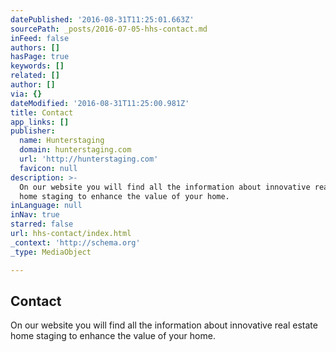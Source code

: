 ```yaml
---
datePublished: '2016-08-31T11:25:01.663Z'
sourcePath: _posts/2016-07-05-hhs-contact.md
inFeed: false
authors: []
hasPage: true
keywords: []
related: []
author: []
via: {}
dateModified: '2016-08-31T11:25:00.981Z'
title: Contact
app_links: []
publisher:
  name: Hunterstaging
  domain: hunterstaging.com
  url: 'http://hunterstaging.com'
  favicon: null
description: >-
  On our website you will find all the information about innovative real estate
  home staging to enhance the value of your home.
inLanguage: null
inNav: true
starred: false
url: hhs-contact/index.html
_context: 'http://schema.org'
_type: MediaObject

---
```

<article style=""><h1>Contact</h1><p>On our website you will find all the information about innovative real estate home staging to enhance the value of your home.</p></article>